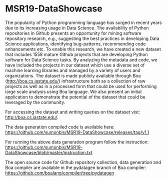 # MSR19-DataShowcase
The popularity of Python programming language has surged in recent years due to its increasing usage in Data Science. The availability of Python repositories in Github presents an opportunity for mining software repository research, e.g., suggesting the best practices in developing Data Science applications, identifying bug-patterns, recommending code enhancements etc. To enable this research, we have created a new dataset that includes 1558 mature Github projects that are developing Python software for Data Science tasks. By analyzing the metadata and code, we have included the projects in our dataset which use a diverse set of machine learning libraries and managed by a variety of users and organizations. The dataset is made publicly available through Boa (http://boa.cs.iastate.edu/) infrastructure both as a collection of raw projects as well as in a processed form that could be used for performing large scale analysis using Boa language. We also present an initial application to demonstrate the potential of the dataset that could be leveraged by the community.

For accessing the dataset and writing queries on the dataset vist: http://boa.cs.iastate.edu/.

The data generation compiled code is available here: https://github.com/sumonbis/MSR19-DataShowcase/releases/tag/v1.1

For running the above data generation program follow the instruction: https://github.com/sumonbis/MSR19-DataShowcase/blob/master/instruction.txt

The open source code for Github repository collection, data generation and Boa compiler are available in the pydatagen branch of Boa compiler: https://github.com/boalang/compiler/tree/pydatagen
